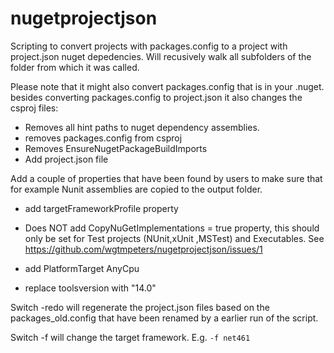 # nugetprojectjson
Scripting to convert projects with packages.config to a project with project.json nuget depedencies.
Will recusively walk all subfolders of the folder from which it was called.

Please note that it might also convert packages.config that is in your .nuget.
besides converting packages.config to project.json it also changes the csproj files:
* Removes all hint paths to nuget dependency assemblies.
* removes packages.config from csproj
* Removes EnsureNugetPackageBuildImports
* Add project.json file

Add a couple of properties that have been found by users to make sure that for example Nunit assemblies are copied to the output folder.
* add targetFrameworkProfile property
* Does NOT add CopyNuGetImplementations = true property, this should only be set for Test projects (NUnit,xUnit ,MSTest) and Executables.
  See https://github.com/wgtmpeters/nugetprojectjson/issues/1
* add PlatformTarget AnyCpu

* replace toolsversion with "14.0"

Switch -redo will regenerate the project.json files based on the packages_old.config that have been renamed by a earlier run of the script.

Switch -f will change the target framework. E.g. `-f net461`